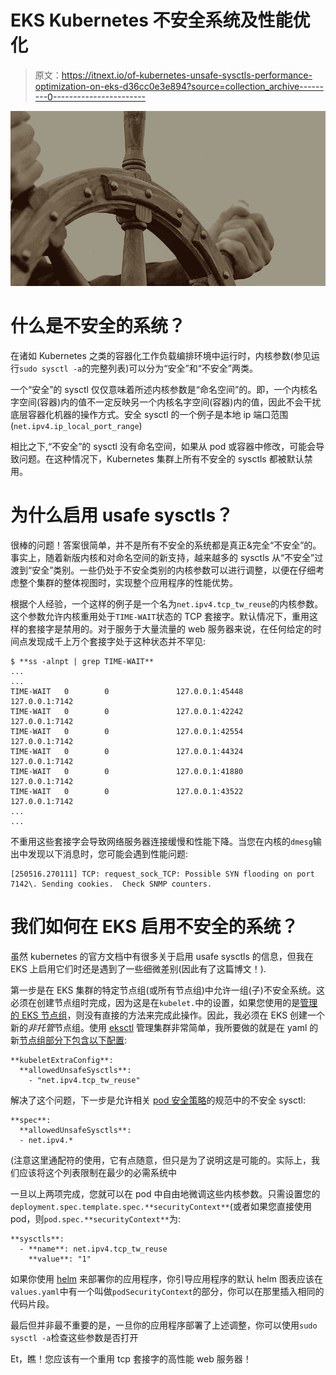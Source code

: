 # EKS Kubernetes 不安全系统及性能优化

> 原文：<https://itnext.io/of-kubernetes-unsafe-sysctls-performance-optimization-on-eks-d36cc0e3e894?source=collection_archive---------0----------------------->

![](img/f15fc8b763c4128a8f5a01e684256587.png)

# 什么是不安全的系统？

在诸如 Kubernetes 之类的容器化工作负载编排环境中运行时，内核参数(参见运行`sudo sysctl -a`的完整列表)可以分为“安全”和“不安全”两类。

一个“安全”的 sysctl 仅仅意味着所述内核参数是“命名空间”的。即，一个内核名字空间(容器)内的值不一定反映另一个内核名字空间(容器)内的值，因此不会干扰底层容器化机器的操作方式。安全 sysctl 的一个例子是本地 ip 端口范围(`net.ipv4.ip_local_port_range`)

相比之下,“不安全”的 sysctl 没有命名空间，如果从 pod 或容器中修改，可能会导致问题。在这种情况下，Kubernetes 集群上所有不安全的 sysctls 都被默认禁用。

# 为什么启用 usafe sysctls？

很棒的问题！答案很简单，并不是所有不安全的系统都是真正&完全“不安全”的。事实上，随着新版内核和对命名空间的新支持，越来越多的 sysctls 从“不安全”过渡到“安全”类别。一些仍处于不安全类别的内核参数可以进行调整，以便在仔细考虑整个集群的整体视图时，实现整个应用程序的性能优势。

根据个人经验，一个这样的例子是一个名为`net.ipv4.tcp_tw_reuse`的内核参数。这个参数允许内核重用处于`TIME-WAIT`状态的 TCP 套接字。默认情况下，重用这样的套接字是禁用的。对于服务于大量流量的 web 服务器来说，在任何给定的时间点发现成千上万个套接字处于这种状态并不罕见:

```
$ **ss -alnpt | grep TIME-WAIT**
...
...
TIME-WAIT   0        0               127.0.0.1:45448           127.0.0.1:7142                                                                                   
TIME-WAIT   0        0               127.0.0.1:42242           127.0.0.1:7142                                                                                   
TIME-WAIT   0        0               127.0.0.1:42554           127.0.0.1:7142                                                                                   
TIME-WAIT   0        0               127.0.0.1:44324           127.0.0.1:7142                                                                                   
TIME-WAIT   0        0               127.0.0.1:41880           127.0.0.1:7142                                                                                   
TIME-WAIT   0        0               127.0.0.1:43522           127.0.0.1:7142                                                                                   
...
...
```

不重用这些套接字会导致网络服务器连接缓慢和性能下降。当您在内核的`dmesg`输出中发现以下消息时，您可能会遇到性能问题:

```
[250516.270111] TCP: request_sock_TCP: Possible SYN flooding on port 7142\. Sending cookies.  Check SNMP counters.
```

# 我们如何在 EKS 启用不安全的系统？

虽然 kubernetes 的官方文档中有很多关于启用 usafe sysctls 的信息，但我在 EKS 上启用它们时还是遇到了一些细微差别(因此有了这篇博文！).

第一步是在 EKS 集群的特定节点组(或所有节点组)中允许一组(子)不安全系统。这必须在创建节点组时完成，因为这是在`kubelet.`中的设置，如果您使用的是[管理的 EKS 节点组](https://docs.aws.amazon.com/eks/latest/userguide/managed-node-groups.html)，则没有直接的方法来完成此操作。因此，我必须在 EKS 创建一个新的*非托管*节点组。使用 [eksctl](https://eksctl.io) 管理集群非常简单，我所要做的就是在 yaml 的新[节点组部分下包含以下](https://eksctl.io/usage/customizing-the-kubelet/)[配置](https://eksctl.io/usage/schema/):

```
**kubeletExtraConfig**:
  **allowedUnsafeSysctls**:
    - "net.ipv4.tcp_tw_reuse"
```

解决了这个问题，下一步是允许相关 [pod 安全策略](https://kubernetes.io/docs/concepts/policy/pod-security-policy/)的规范中的不安全 sysctl:

```
**spec**:
  **allowedUnsafeSysctls**:
  - net.ipv4.*
```

(注意这里通配符的使用，它有点随意，但只是为了说明这是可能的。实际上，我们应该将这个列表限制在最少的必需系统中

一旦以上两项完成，您就可以在 pod 中自由地微调这些内核参数。只需设置您的`deployment.spec.template.spec.**securityContext**`(或者如果您直接使用 pod，则`pod.spec.**securityContext**`为:

```
**sysctls**:
  - **name**: net.ipv4.tcp_tw_reuse
    **value**: "1"
```

如果你使用 [helm](https://helm.sh) 来部署你的应用程序，你引导应用程序的默认 helm 图表应该在`values.yaml`中有一个叫做`podSecurityContext`的部分，你可以在那里插入相同的代码片段。

最后但并非最不重要的是，一旦你的应用程序部署了上述调整，你可以使用`sudo sysctl -a`检查这些参数是否打开

Et，瞧！您应该有一个重用 tcp 套接字的高性能 web 服务器！
